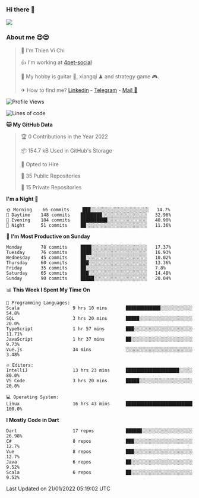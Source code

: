 ### Hi there 👋
![](https://media1.tenor.com/images/9aa4aee77151757a310fcdb4b8fd2a0a/tenor.gif?itemid=12671405)

### About me 😍😍

> 🙎 I'm Thien Vi Chi
> 
> 👍 I'm working at [4pet-social](https://github.com/4pet-social)
>
> 🥞 My hobby is guitar 🎸, xiangqi ♟ and strategy game 🎮.
> 
> ✈ How to find me? [Linkedin](https://www.linkedin.com/in/tvc12/) - [Telegram](https://t.me/yeutham212) - [Mail 📧](mailto:meomeocf98@gmail.com)
> 

<!--START_SECTION:waka-->
![Profile Views](http://img.shields.io/badge/Profile%20Views-1-blue)

![Lines of code](https://img.shields.io/badge/From%20Hello%20World%20I%27ve%20Written-568%20Thousand%20lines%20of%20code-blue)

**🐱 My GitHub Data** 

> 🏆 0 Contributions in the Year 2022
 > 
> 📦 154.7 kB Used in GitHub's Storage 
 > 
> 💼 Opted to Hire
 > 
> 📜 35 Public Repositories 
 > 
> 🔑 15 Private Repositories  
 > 
**I'm a Night 🦉** 

```text
🌞 Morning    66 commits     ███░░░░░░░░░░░░░░░░░░░░░░   14.7% 
🌆 Daytime    148 commits    ████████░░░░░░░░░░░░░░░░░   32.96% 
🌃 Evening    184 commits    ██████████░░░░░░░░░░░░░░░   40.98% 
🌙 Night      51 commits     ██░░░░░░░░░░░░░░░░░░░░░░░   11.36%

```
📅 **I'm Most Productive on Sunday** 

```text
Monday       78 commits     ████░░░░░░░░░░░░░░░░░░░░░   17.37% 
Tuesday      76 commits     ████░░░░░░░░░░░░░░░░░░░░░   16.93% 
Wednesday    45 commits     ██░░░░░░░░░░░░░░░░░░░░░░░   10.02% 
Thursday     60 commits     ███░░░░░░░░░░░░░░░░░░░░░░   13.36% 
Friday       35 commits     ██░░░░░░░░░░░░░░░░░░░░░░░   7.8% 
Saturday     65 commits     ███░░░░░░░░░░░░░░░░░░░░░░   14.48% 
Sunday       90 commits     █████░░░░░░░░░░░░░░░░░░░░   20.04%

```


📊 **This Week I Spent My Time On** 

```text
💬 Programming Languages: 
Scala                    9 hrs 10 mins       █████████████░░░░░░░░░░░░   54.8% 
SQL                      3 hrs 20 mins       █████░░░░░░░░░░░░░░░░░░░░   20.0% 
TypeScript               1 hr 57 mins        ███░░░░░░░░░░░░░░░░░░░░░░   11.71% 
JavaScript               1 hr 37 mins        ██░░░░░░░░░░░░░░░░░░░░░░░   9.73% 
Vue.js                   34 mins             ░░░░░░░░░░░░░░░░░░░░░░░░░   3.48%

🔥 Editors: 
IntelliJ                 13 hrs 23 mins      ████████████████████░░░░░   80.0% 
VS Code                  3 hrs 20 mins       █████░░░░░░░░░░░░░░░░░░░░   20.0%

💻 Operating System: 
Linux                    16 hrs 43 mins      █████████████████████████   100.0%

```

**I Mostly Code in Dart** 

```text
Dart                     17 repos            ██████░░░░░░░░░░░░░░░░░░░   26.98% 
C#                       8 repos             ███░░░░░░░░░░░░░░░░░░░░░░   12.7% 
Vue                      8 repos             ███░░░░░░░░░░░░░░░░░░░░░░   12.7% 
Java                     6 repos             ██░░░░░░░░░░░░░░░░░░░░░░░   9.52% 
Scala                    6 repos             ██░░░░░░░░░░░░░░░░░░░░░░░   9.52%

```



 Last Updated on 21/01/2022 05:19:02 UTC
<!--END_SECTION:waka-->